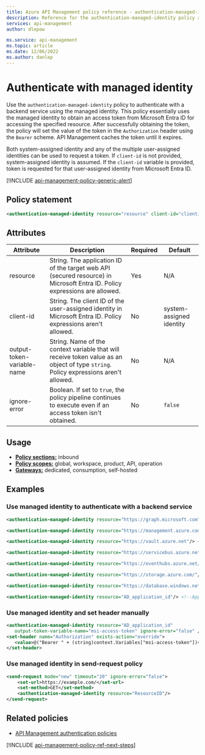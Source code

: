 ```yaml
---
title: Azure API Management policy reference - authentication-managed-identity | Microsoft Docs
description: Reference for the authentication-managed-identity policy available for use in Azure API Management. Provides policy usage, settings, and examples.
services: api-management
author: dlepow

ms.service: api-management
ms.topic: article
ms.date: 12/06/2022
ms.author: danlep
---
```


# Authenticate with managed identity

 Use the `authentication-managed-identity` policy to authenticate with a backend service using the managed identity. This policy essentially uses the managed identity to obtain an access token from Microsoft Entra ID for accessing the specified resource. After successfully obtaining the token, the policy will set the value of the token in the `Authorization` header using the `Bearer` scheme. API Management caches the token until it expires.

Both system-assigned identity and any of the multiple user-assigned identities can be used to request a token. If `client-id` is not provided, system-assigned identity is assumed. If the `client-id` variable is provided, token is requested for that user-assigned identity from Microsoft Entra ID.

[!INCLUDE [api-management-policy-generic-alert](../../includes/api-management-policy-generic-alert.md)]

  
## Policy statement  
  
```xml  
<authentication-managed-identity resource="resource" client-id="clientid of user-assigned identity" output-token-variable-name="token-variable" ignore-error="true|false"/>  
```  
## Attributes

| Attribute         | Description                                            | Required | Default |
| ----------------- | ------------------------------------------------------ | -------- | ------- |
|resource|String. The application ID of the target web API (secured resource) in Microsoft Entra ID. Policy expressions are allowed. |Yes|N/A|
|client-id|String. The client ID of the user-assigned identity in Microsoft Entra ID. Policy expressions aren't allowed. |No|system-assigned identity|
|output-token-variable-name|String. Name of the context variable that will receive token value as an object of type `string`. Policy expressions aren't allowed. |No|N/A|  
|ignore-error|Boolean. If set to `true`, the policy pipeline continues to execute even if an access token isn't obtained.|No|`false`|  


## Usage

- [**Policy sections:**](./api-management-howto-policies.md#sections) inbound
- [**Policy scopes:**](./api-management-howto-policies.md#scopes) global, workspace, product, API, operation
- [**Gateways:**](api-management-gateways-overview.md) dedicated, consumption, self-hosted

## Examples

### Use managed identity to authenticate with a backend service
```xml  
<authentication-managed-identity resource="https://graph.microsoft.com"/> 
```
```xml  
<authentication-managed-identity resource="https://management.azure.com/"/> <!--Azure Resource Manager-->
```
```xml  
<authentication-managed-identity resource="https://vault.azure.net"/> <!--Azure Key Vault-->
```
```xml  
<authentication-managed-identity resource="https://servicebus.azure.net/"/> <!--Azure Service Bus-->
```
```xml  
<authentication-managed-identity resource="https://eventhubs.azure.net/"/> <!--Azure Event Hub-->
```
```xml  
<authentication-managed-identity resource="https://storage.azure.com/"/> <!--Azure Blob Storage-->
```
```xml  
<authentication-managed-identity resource="https://database.windows.net/"/> <!--Azure SQL-->
```

```xml
<authentication-managed-identity resource="AD_application_id"/> <!--Application (client) ID of your own Azure AD Application-->
```

### Use managed identity and set header manually

```xml
<authentication-managed-identity resource="AD_application_id"
   output-token-variable-name="msi-access-token" ignore-error="false" /> <!--Application (client) ID of your own Azure AD Application-->
<set-header name="Authorization" exists-action="override">
   <value>@("Bearer " + (string)context.Variables["msi-access-token"])</value>
</set-header>
```

### Use managed identity in send-request policy
```xml  
<send-request mode="new" timeout="20" ignore-error="false">
    <set-url>https://example.com/</set-url>
    <set-method>GET</set-method>
    <authentication-managed-identity resource="ResourceID"/>
</send-request>
```

## Related policies

* [API Management authentication policies](api-management-authentication-policies.md)

[!INCLUDE [api-management-policy-ref-next-steps](../../includes/api-management-policy-ref-next-steps.md)]
